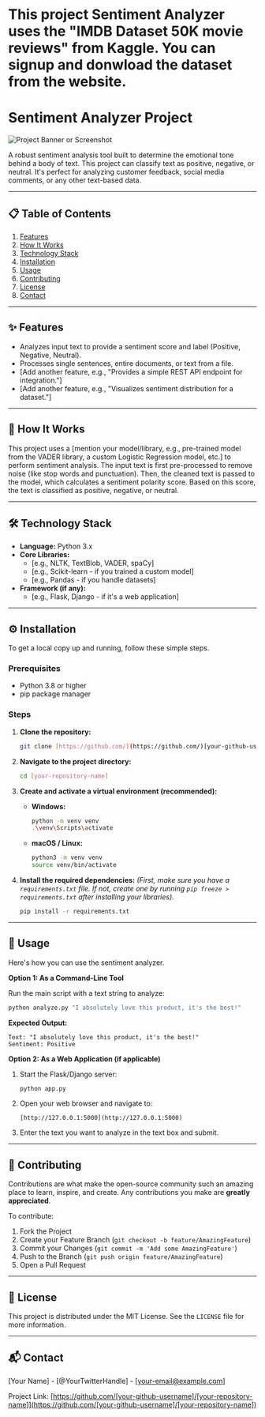 # This project Sentiment Analyzer uses the "IMDB Dataset 50K movie reviews" from Kaggle. You can signup and donwload the dataset from the website.
# Sentiment Analyzer Project

![Project Banner or Screenshot]()

A robust sentiment analysis tool built to determine the emotional tone behind a body of text. This project can classify text as positive, negative, or neutral. It's perfect for analyzing customer feedback, social media comments, or any other text-based data.

---

## 📋 Table of Contents
1. [Features](#-features)
2. [How It Works](#-how-it-works)
3. [Technology Stack](#-technology-stack)
4. [Installation](#-installation)
5. [Usage](#-usage)
6. [Contributing](#-contributing)
7. [License](#-license)
8. [Contact](#-contact)

---

## ✨ Features

* Analyzes input text to provide a sentiment score and label (Positive, Negative, Neutral).
* Processes single sentences, entire documents, or text from a file.
* [Add another feature, e.g., "Provides a simple REST API endpoint for integration."]
* [Add another feature, e.g., "Visualizes sentiment distribution for a dataset."]

---

## 🧠 How It Works

This project uses a [mention your model/library, e.g., pre-trained model from the VADER library, a custom Logistic Regression model, etc.] to perform sentiment analysis. The input text is first pre-processed to remove noise (like stop words and punctuation). Then, the cleaned text is passed to the model, which calculates a sentiment polarity score. Based on this score, the text is classified as positive, negative, or neutral.

---

## 🛠️ Technology Stack

* **Language:** Python 3.x
* **Core Libraries:**
    * [e.g., NLTK, TextBlob, VADER, spaCy]
    * [e.g., Scikit-learn - if you trained a custom model]
    * [e.g., Pandas - if you handle datasets]
* **Framework (if any):**
    * [e.g., Flask, Django - if it's a web application]

---

## ⚙️ Installation

To get a local copy up and running, follow these simple steps.

### Prerequisites

* Python 3.8 or higher
* pip package manager

### Steps

1.  **Clone the repository:**
    ```sh
    git clone [https://github.com/](https://github.com/)[your-github-username]/[your-repository-name].git
    ```

2.  **Navigate to the project directory:**
    ```sh
    cd [your-repository-name]
    ```

3.  **Create and activate a virtual environment (recommended):**
    * **Windows:**
        ```sh
        python -m venv venv
        .\venv\Scripts\activate
        ```
    * **macOS / Linux:**
        ```sh
        python3 -m venv venv
        source venv/bin/activate
        ```

4.  **Install the required dependencies:**
    *(First, make sure you have a `requirements.txt` file. If not, create one by running `pip freeze > requirements.txt` after installing your libraries).*
    ```sh
    pip install -r requirements.txt
    ```

---

## 🚀 Usage

Here's how you can use the sentiment analyzer.

**Option 1: As a Command-Line Tool**

Run the main script with a text string to analyze:
```sh
python analyze.py "I absolutely love this product, it's the best!"
```
**Expected Output:**
```
Text: "I absolutely love this product, it's the best!"
Sentiment: Positive
```

**Option 2: As a Web Application (if applicable)**

1.  Start the Flask/Django server:
    ```sh
    python app.py
    ```
2.  Open your web browser and navigate to:
    ```
    [http://127.0.0.1:5000](http://127.0.0.1:5000)
    ```
3.  Enter the text you want to analyze in the text box and submit.

---

## 🤝 Contributing

Contributions are what make the open-source community such an amazing place to learn, inspire, and create. Any contributions you make are **greatly appreciated**.

To contribute:
1.  Fork the Project
2.  Create your Feature Branch (`git checkout -b feature/AmazingFeature`)
3.  Commit your Changes (`git commit -m 'Add some AmazingFeature'`)
4.  Push to the Branch (`git push origin feature/AmazingFeature`)
5.  Open a Pull Request

---

## 📄 License

This project is distributed under the MIT License. See the `LICENSE` file for more information.

---

## 📬 Contact

[Your Name] - [@YourTwitterHandle] - [your-email@example.com]

Project Link: [https://github.com/[your-github-username]/[your-repository-name]](https://github.com/[your-github-username]/[your-repository-name])
